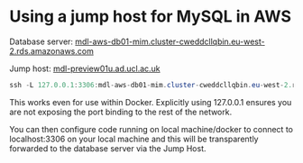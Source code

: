 # Using a jump host for MySQL in AWS

Database server: [mdl-aws-db01-mim.cluster-cweddcllqbin.eu-west-2.rds.amazonaws.com](http://mdl-aws-db01-mim.cluster-cweddcllqbin.eu-west-2.rds.amazonaws.com)

Jump host: [mdl-preview01u.ad.ucl.ac.uk](http://mdl-preview01u.ad.ucl.ac.uk)

``` java
ssh -L 127.0.0.1:3306:mdl-aws-db01-mim.cluster-cweddcllqbin.eu-west-2.rds.amazonaws.com:3306 cceaasp@mdl-preview01u.ad.ucl.ac.uk
```

This works even for use within Docker. Explicitly using 127.0.0.1 ensures you are not exposing the port binding to the rest of the network.

You can then configure code running on local machine/docker to connect to localhost:3306 on your local machine and this will be transparently forwarded to the database server via the Jump Host.

